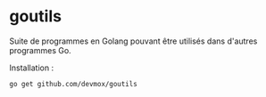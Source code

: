 # goutils
Suite de programmes en Golang pouvant être utilisés dans d'autres programmes Go.

Installation :

````
go get github.com/devmox/goutils
````
